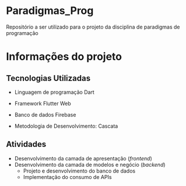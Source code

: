 # Paradigmas_Prog
Repositório a ser utilizado para o projeto da disciplina de paradigmas de programação


# Informações do projeto

## Tecnologias Utilizadas
* Linguagem de programação Dart
* Framework Flutter Web
* Banco de dados Firebase

* Metodologia de Desenvolvimento: Cascata

## Atividades
* Desenvolvimento da camada de apresentação (_frontend_)
* Desenvolvimento da camada de modelos e negócio (_backend_)
   * Projeto e desenvolvimento do banco de dados
   * Implementação do consumo de APIs
